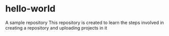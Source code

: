 # hello-world
A sample repository
This repository is created to learn the steps involved in creating a repository and uploading projects in it
